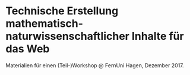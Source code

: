 # Technische Erstellung mathematisch-naturwissenschaftlicher Inhalte für das Web

Materialien für einen (Teil-)Workshop @ FernUni Hagen, Dezember 2017.
